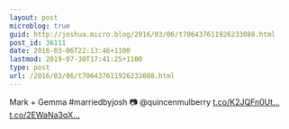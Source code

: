 ```yaml
---
layout: post
microblog: true
guid: http://joshua.micro.blog/2016/03/06/t706437611926233088.html
post_id: 36111
date: 2016-03-06T22:13:46+1100
lastmod: 2019-07-30T17:41:25+1100
type: post
url: /2016/03/06/t706437611926233088.html
---
```

Mark + Gemma #marriedbyjosh 📷 @quincenmulberry [t.co/K2JQFn0Ut...](https://t.co/K2JQFn0UtE) [t.co/2EWaNa3qX...](https://t.co/2EWaNa3qXW)
